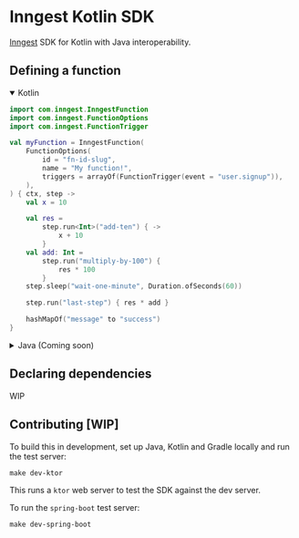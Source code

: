 # Inngest Kotlin SDK

[Inngest](https://www.inngest.com) SDK for Kotlin with Java interoperability.

## Defining a function

<details open>
  <summary>Kotlin</summary>

```kotlin
import com.inngest.InngestFunction
import com.inngest.FunctionOptions
import com.inngest.FunctionTrigger

val myFunction = InngestFunction(
    FunctionOptions(
        id = "fn-id-slug",
        name = "My function!",
        triggers = arrayOf(FunctionTrigger(event = "user.signup")),
    ),
) { ctx, step ->
    val x = 10

    val res =
        step.run<Int>("add-ten") { ->
            x + 10
        }
    val add: Int =
        step.run("multiply-by-100") {
            res * 100
        }
    step.sleep("wait-one-minute", Duration.ofSeconds(60))

    step.run("last-step") { res * add }

    hashMapOf("message" to "success")
}
```

</details>

<details>
  <summary>Java (Coming soon)</summary>
</details>

## Declaring dependencies

WIP

## Contributing [WIP]

To build this in development, set up Java, Kotlin and Gradle locally and run the test server:

```
make dev-ktor
```

This runs a `ktor` web server to test the SDK against the dev server.


To run the `spring-boot` test server:

```
make dev-spring-boot
```
